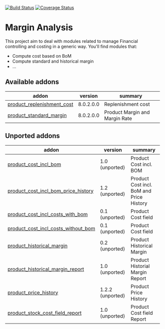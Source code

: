 [![Build Status](https://travis-ci.org/OCA/margin-analysis.svg?branch=8.0)](https://travis-ci.org/OCA/margin-analysis)
[![Coverage Status](https://img.shields.io/coveralls/OCA/margin-analysis.svg)](https://coveralls.io/r/OCA/margin-analysis?branch=8.0)

Margin Analysis
===============

This project aim to deal with modules related to manage Financial controlling and costing in a generic way. You'll find modules that:

 - Compute cost based on BoM
 - Compute standard and historical margin
 - ...

[//]: # (addons)
Available addons
----------------
addon | version | summary
--- | --- | ---
[product_replenishment_cost](product_replenishment_cost/) | 8.0.2.0.0 | Replenishment cost
[product_standard_margin](product_standard_margin/) | 8.0.2.0.0 | Product Margin and Margin Rate

Unported addons
---------------
addon | version | summary
--- | --- | ---
[product_cost_incl_bom](product_cost_incl_bom/) | 1.0 (unported) | Product Cost incl. BOM
[product_cost_incl_bom_price_history](product_cost_incl_bom_price_history/) | 1.2 (unported) | Product Cost incl. BoM and Price History
[product_cost_incl_costs_with_bom](product_cost_incl_costs_with_bom/) | 0.1 (unported) | Product Cost field
[product_cost_incl_costs_without_bom](product_cost_incl_costs_without_bom/) | 0.1 (unported) | Product Cost field
[product_historical_margin](product_historical_margin/) | 0.2 (unported) | Product Historical Margin
[product_historical_margin_report](product_historical_margin_report/) | 1.0 (unported) | Product Historial Margin Report
[product_price_history](product_price_history/) | 1.2.2 (unported) | Product Price History
[product_stock_cost_field_report](product_stock_cost_field_report/) | 1.0 (unported) | Product Cost field Report

[//]: # (end addons)
